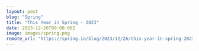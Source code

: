 ```yaml
---
layout: post
blog: "Spring"
title: "This Year in Spring - 2023"
date: 2023-12-26T00:00:00Z
image: images/spring.png
remote_url: "https://spring.io/blog/2023/12/26/this-year-in-spring-2023"
---
```

